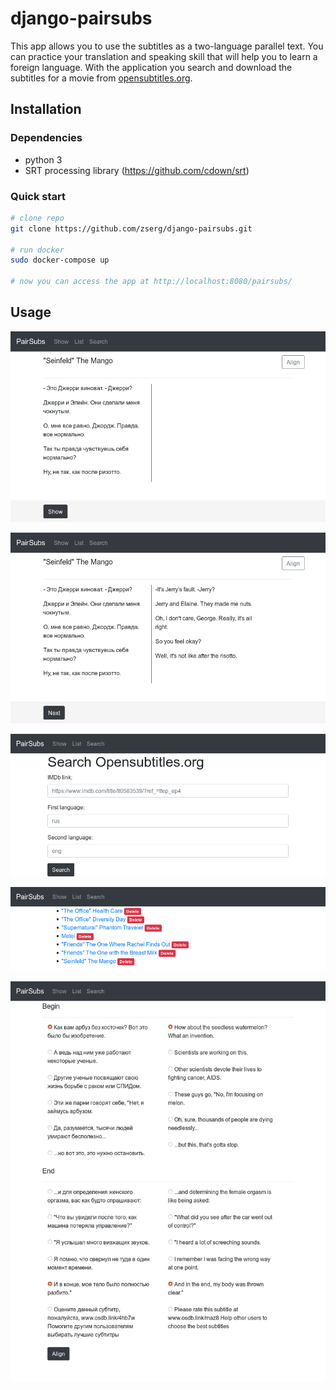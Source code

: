 # django-pairsubs
This app allows you to use the subtitles as a two-language parallel text. You can practice your translation and speaking skill that will help you to learn a foreign language. With the application you search and download the subtitles for a movie from [opensubtitles.org](www.opensubtitles.org).
## Installation
### Dependencies
* python 3
* SRT processing library (https://github.com/cdown/srt)

### Quick start
```bash
# clone repo
git clone https://github.com/zserg/django-pairsubs.git

# run docker
sudo docker-compose up

# now you can access the app at http://localhost:8080/pairsubs/
```

## Usage
![Alt text](/misc/screenshot_1.png?raw=true "Image#1")

![Alt text](/misc/screenshot_2.png?raw=true "Image#2")

![Alt text](/misc/screenshot_search.png?raw=true "Image#3")

![Alt text](/misc/screenhot_list.png?raw=true "Image#4")

![Alt text](/misc/screenshot_align.png?raw=true "Image#4")


